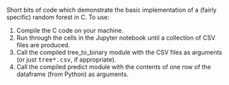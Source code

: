 Short bits of code which demonstrate the basic implementation of a (fairly specific) random forest in C.  To use:

1. Compile the C code on your machine.
2. Run through the cells in the Jupyter notebook until a collection of CSV files are produced.
3. Call the compiled tree_to_binary module with the CSV files as arguments (or just <tt>tree*.csv</tt>, if appropriate).
4. Call the compiled predict module with the contents of one row of the dataframe (from Python) as arguments.
